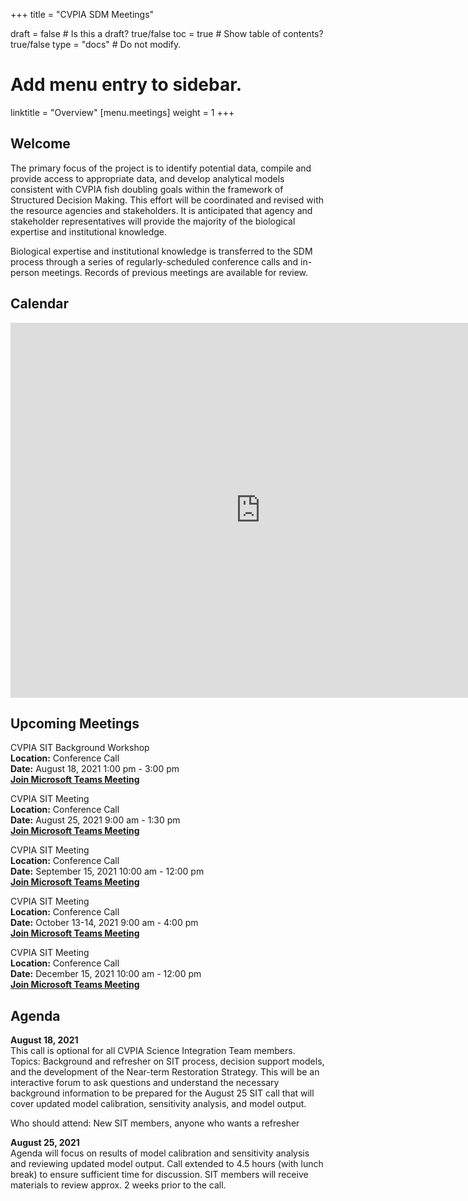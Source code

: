 +++
title = "CVPIA SDM Meetings"

draft = false  # Is this a draft? true/false
toc = true  # Show table of contents? true/false
type = "docs"  # Do not modify.

# Add menu entry to sidebar.
linktitle = "Overview"
[menu.meetings]
weight = 1 
+++

## Welcome

The primary focus of the project is to identify potential data, compile and provide access to appropriate data, and develop analytical models consistent with CVPIA fish doubling goals within the framework of Structured Decision Making. This effort will be coordinated and revised with the resource agencies and stakeholders. It is anticipated that agency and stakeholder representatives will provide the majority of the biological expertise and institutional knowledge.

Biological expertise and institutional knowledge is transferred to the SDM process through a series of regularly-scheduled conference calls and in-person meetings. Records of previous meetings are available for review. 
## Calendar 

<iframe src="https://calendar.google.com/calendar/embed?showTitle=0&amp;height=600&amp;wkst=1&amp;bgcolor=%23ffffff&amp;src=cvpiadsm%40gmail.com&amp;color=%231B887A&amp;ctz=America%2FLos_Angeles" style="border-width:0" width="800" height="600" frameborder="0" scrolling="no"></iframe>


## Upcoming Meetings
CVPIA SIT Background Workshop       
**Location:** Conference Call           
**Date:** August 18, 2021 1:00 pm - 3:00 pm                               
**[Join Microsoft Teams Meeting](https://teams.microsoft.com/l/meetup-join/19%3ameeting_MzQxYWRkMmUtZDhhNy00NGM1LWI1ZjYtZjBkNDJiMDcxMTQ4%40thread.v2/0?context=%7b%22Tid%22%3a%220693b5ba-4b18-4d7b-9341-f32f400a5494%22%2c%22Oid%22%3a%2221fd3330-a882-41c0-8548-dfb3ce078083%22%7d    )**          
      

CVPIA SIT Meeting                      
**Location:** Conference Call        
**Date:** August 25, 2021 9:00 am - 1:30 pm  
**[Join Microsoft Teams Meeting](https://teams.microsoft.com/l/meetup-join/19%3ameeting_NDhhNDAyZmEtZmMwMS00ODRjLTg3ZDQtMmNkODMzZmIzNTAz%40thread.v2/0?context=%7b%22Tid%22%3a%220693b5ba-4b18-4d7b-9341-f32f400a5494%22%2c%22Oid%22%3a%2221fd3330-a882-41c0-8548-dfb3ce078083%22%7d    )**   

CVPIA SIT Meeting                 
**Location:** Conference Call    
**Date:** September 15, 2021 10:00 am - 12:00 pm               
**[Join Microsoft Teams Meeting](https://teams.microsoft.com/l/meetup-join/19%3ameeting_NTMyYzJkZTItYWQ2Ni00MTVhLTllYzgtNTdlYmZhZDY3ZDcz%40thread.v2/0?context=%7b%22Tid%22%3a%220693b5ba-4b18-4d7b-9341-f32f400a5494%22%2c%22Oid%22%3a%2221fd3330-a882-41c0-8548-dfb3ce078083%22%7d    )**          


CVPIA SIT Meeting       
**Location:** Conference Call    
**Date:** October 13-14, 2021 9:00 am - 4:00 pm               
**[Join Microsoft Teams Meeting](https://teams.microsoft.com/l/meetup-join/19%3ameeting_Mjk5ZWJkYjItYTQzNC00YTc3LTk1NmYtMDcyM2JiODQ2NDc0%40thread.v2/0?context=%7b%22Tid%22%3a%220693b5ba-4b18-4d7b-9341-f32f400a5494%22%2c%22Oid%22%3a%2221fd3330-a882-41c0-8548-dfb3ce078083%22%7d    )**          


CVPIA SIT Meeting       
**Location:** Conference Call    
**Date:** December 15, 2021 10:00 am - 12:00 pm               
**[Join Microsoft Teams Meeting](https://teams.microsoft.com/l/meetup-join/19%3ameeting_NWM4NmMxYmEtYzY1My00ODFhLWJmMzAtNGI1YjRmMGNmNzk1%40thread.v2/0?context=%7b%22Tid%22%3a%220693b5ba-4b18-4d7b-9341-f32f400a5494%22%2c%22Oid%22%3a%2221fd3330-a882-41c0-8548-dfb3ce078083%22%7d    )**          



## Agenda  
**August 18, 2021**     
This call is optional for all CVPIA Science Integration Team members. Topics: Background and refresher on SIT process, decision support models, and the development of the Near-term Restoration Strategy. This will be an interactive forum to ask questions and understand the necessary background information to be prepared for the August 25 SIT call that will cover updated model calibration, sensitivity analysis, and model output.

Who should attend: New SIT members, anyone who wants a refresher

**August 25, 2021**     
Agenda will focus on results of model calibration and sensitivity analysis and reviewing updated model output. Call extended to 4.5 hours (with lunch break) to ensure sufficient time for discussion. SIT members will receive materials to review approx. 2 weeks prior to the call.